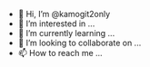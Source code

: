 - 👋 Hi, I’m @kamogit2only
- 👀 I’m interested in ...
- 🌱 I’m currently learning ...
- 💞️ I’m looking to collaborate on ...
- 📫 How to reach me ...

<!---
kamogit2only/kamogit2only is a ✨ special ✨ repository because its `README.md` (this file) appears on your GitHub profile.
You can click the Preview link to take a look at your changes.
--->
